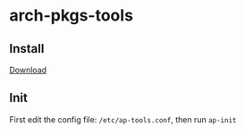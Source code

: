 # arch-pkgs-tools

## Install

[Download](https://github.com/salif/arch-pkgs-tools/releases) 

## Init

First edit the config file: `/etc/ap-tools.conf`, then run `ap-init`
